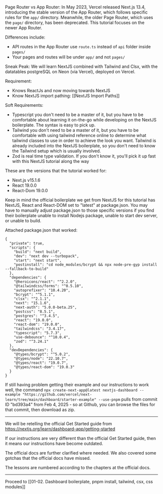 
Page Router vs App Router:
In May 2023, Vercel released Next.js 13.4, introducing the stable version of the App Router, which follows specific rules for the `app/` directory. Meanwhile, the older Page Router, which uses the `page/` directory, has been deprecated. This tutorial focuses on the newer App Router.

Differences include:
- API routes in the App Router use `route.ts` instead of `api` folder inside `pages/`
- Your pages and routes will be under `app/` and not `pages/`

Sneak Peak: 
We will learn NextJS combined with Tailwind and Clsx, with the datatables postgreSQL on Neon (via Vercel), deployed on Vercel.

Requirement: 
- Knows ReactJs and now moving towards NextJS
- Know NextJS import pathing: [[NextJS Import Paths]]

Soft Requirements:
- Typescript you don't need to be a master of it, but you have to be comfortable about learning it on-the-go while developing on the NextJS boilerplate. The syntax is easy to pick up.
- Tailwind you don't need to be a master of it, but you have to be comfortable with using tailwind reference online to determine what tailwind classes to use in order to achieve the look you want. Tailwind is already included into the NextJS boilerplate, so you don't need to know the Tailwind setup which is usually involved.
- Zod is real time type validation. If you don't know it, you'll pick it up fast with this NextJS tutorial along the way

These are the versions that the tutorial worked for:
- Next.js v15.1.6 
- React 19.0.0
- React-Dom 19.0.0

Keep in mind the official boilerplate we get from NextJS for this tutorial has NextJS, React and React-DOM set to "latest" at package.json. You may have to manually adjust package.json to those specific versions  if you find their boilerplate unable to install Nodejs package, unable to start dev server, or unable to build.

Attached package.json that worked:
```
{
  "private": true,
  "scripts": {
    "build": "next build",
    "dev": "next dev --turbopack",
    "start": "next start",
    "postinstall": "cd node_modules/bcrypt && npx node-pre-gyp install --fallback-to-build"
  },
  "dependencies": {
    "@heroicons/react": "^2.2.0",
    "@tailwindcss/forms": "^0.5.10",
    "autoprefixer": "10.4.20",
    "bcrypt": "^5.1.1",
    "clsx": "^2.1.1",
    "next": "15.1.6",
    "next-auth": "5.0.0-beta.25",
    "postcss": "8.5.1",
    "postgres": "^3.4.5",
    "react": "19.0.0",
    "react-dom": "19.0.0",
    "tailwindcss": "3.4.17",
    "typescript": "5.7.3",
    "use-debounce": "^10.0.4",
    "zod": "^3.24.1"
  },
  "devDependencies": {
    "@types/bcrypt": "^5.0.2",
    "@types/node": "22.10.7",
    "@types/react": "19.0.7",
    "@types/react-dom": "19.0.3"
  }
}
```

If still having problem getting their example and our instructions to work well, the command `npx create-next-app@latest nextjs-dashboard --example "https://github.com/vercel/next-learn/tree/main/dashboard/starter-example" --use-pnpm` pulls from commit ID "bd393a4" from Feb 4, 2025 - so at Github, you can browse the files for that commit, then download as zip.

---

We will be retelling the official Get Started guide from
https://nextjs.org/learn/dashboard-app/getting-started

If our instructions are very different than the official Get Started guide, then it means our instructions have become outdated.

The official docs are further clarified where needed. We also covered some gotchas that the official docs have missed.

The lessons are numbered according to the chapters at the official docs.

---

Proceed to [[01-02. Dashboard boilerplate, pnpm install, tailwind, csx, css modules]]